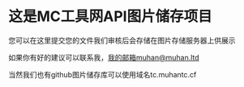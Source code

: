 #   这是MC工具网API图片储存项目

您可以在这里提交您的文件我们审核后会存储在图片存储服务器上供展示

如果你有好的建议可以联系我，我的邮箱muhan@muhan.ltd

当然我们也有github图片储存库可以使用域名tc.muhantc.cf
